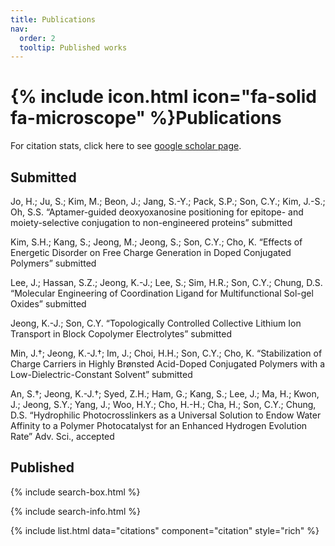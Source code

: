 ```yaml
---
title: Publications
nav:
  order: 2
  tooltip: Published works
---
```


# {% include icon.html icon="fa-solid fa-microscope" %}Publications

For citation stats, click here to see [google scholar page](https://scholar.google.com/citations?user=jxZN0mkAAAAJ&hl=en).

## Submitted

Jo, H.; Ju, S.; Kim, M.; Beon, J.; Jang, S.-Y.; Pack, S.P.; Son, C.Y.; Kim, J.-S.; Oh, S.S. “Aptamer-guided deoxyoxanosine positioning for epitope- and moiety-selective conjugation to non-engineered proteins” submitted

Kim, S.H.; Kang, S.; Jeong, M.; Jeong, S.; Son, C.Y.; Cho, K. “Effects of Energetic Disorder on Free Charge Generation in Doped Conjugated Polymers” submitted

Lee, J.; Hassan, S.Z.; Jeong, K.-J.; Lee, S.; Sim, H.R.; Son, C.Y.; Chung, D.S. “Molecular Engineering of Coordination Ligand for Multifunctional Sol-gel Oxides” submitted

Jeong, K.-J.; Son, C.Y. “Topologically Controlled Collective Lithium Ion Transport in Block Copolymer Electrolytes” submitted

Min, J.†; Jeong, K.-J.†; Im, J.; Choi, H.H.; Son, C.Y.; Cho, K. “Stabilization of Charge Carriers in Highly Brønsted Acid-Doped Conjugated Polymers with a Low-Dielectric-Constant Solvent” submitted

An, S.†; Jeong, K.-J.†; Syed, Z.H.; Ham, G.; Kang, S.; Lee, J.; Ma, H.; Kwon, J.; Jeong, S.Y.; Yang, J.; Woo, H.Y.; Cho, H.-H.; Cha, H.; Son, C.Y.; Chung, D.S. “Hydrophilic Photocrosslinkers as a Universal Solution to Endow Water Affinity to a Polymer Photocatalyst for an Enhanced Hydrogen Evolution Rate” Adv. Sci., accepted

## Published

{% include search-box.html %}

{% include search-info.html %}

{% include list.html data="citations" component="citation" style="rich" %}
